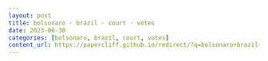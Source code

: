 ```yaml
---
layout: post
title: bolsonaro · brazil · court · votes
date: 2023-06-30
categories: [bolsonaro, brazil, court, votes]
content_url: https://papercliff.github.io/redirect/?q=bolsonaro+brazil+court+votes&tbs=cdr:1,cd_min:6/29/2023,cd_max:7/1/2023
---
```

